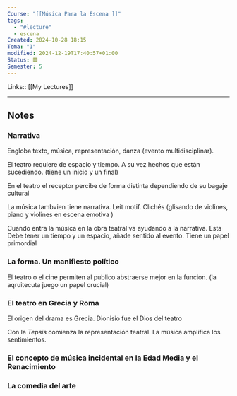 ```yaml
---
Course: "[[Música Para la Escena ]]"
tags:
  - "#lecture"
  - escena
Created: 2024-10-28 18:15
Tema: "1"
modified: 2024-12-19T17:40:57+01:00
Status: 🟥
Semester: 5
---
```

Links:: [[My Lectures]]
___
## Notes

### Narrativa

Engloba texto, música, representación, danza (evento multidisciplinar).

El teatro requiere de espacio y tiempo. A su vez hechos que están sucediendo. (tiene un inicio y un final)

En el teatro el receptor percibe de forma distinta dependiendo de su bagaje cultural

La música tambvien tiene narrativa. Leit motif. Clichés (glisando de violines, piano y violines en escena emotiva )

Cuando entra la música en la obra teatral va ayudando a la narrativa. Esta Debe tener un tiempo y un espacio, añade sentido al evento. Tiene un papel primordial 

### La forma. Un manifiesto político

El teatro o el cine permiten al publico abstraerse mejor en la funcion. (la aqruitecuta juego un papel crucial)

### El teatro en Grecia y Roma

El origen del drama es Grecia. Dionisio fue el Dios del teatro

Con la *Tepsis* comienza la representación teatral. La música amplifica los sentimientos.

### El concepto de música incidental en la Edad Media y el Renacimiento


### La comedia del arte























